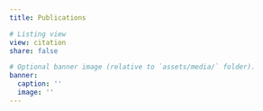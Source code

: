 ```yaml
---
title: Publications

# Listing view
view: citation
share: false

# Optional banner image (relative to `assets/media/` folder).
banner:
  caption: ''
  image: ''
---
```

